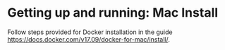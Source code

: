 # Getting up and running: Mac Install
Follow steps provided for Docker installation in the guide https://docs.docker.com/v17.09/docker-for-mac/install/.
